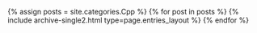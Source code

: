 {% assign posts = site.categories.Cpp %}
{% for post in posts %} {% include archive-single2.html type=page.entries_layout %} {% endfor %}